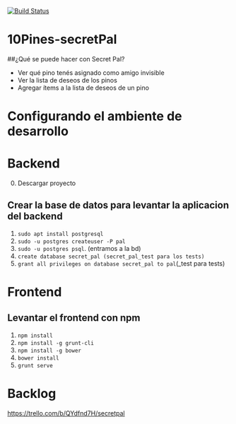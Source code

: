 [![Build Status](https://travis-ci.org/10PinesLabs/secretPal.svg?branch=master)](https://travis-ci.org/10PinesLabs/secretPal)

# 10Pines-secretPal

##¿Qué se puede hacer con Secret Pal?

* Ver qué pino tenés asignado como amigo invisible 
* Ver la lista de deseos de los pinos 
* Agregar ítems a la lista de deseos de un pino 


# Configurando el ambiente de desarrollo

# Backend 

0. Descargar proyecto

## Crear la base de datos para levantar la aplicacion del backend
1. `sudo apt install postgresql`
2. `sudo -u postgres createuser -P pal`
3. `sudo -u postgres psql`. (entramos a la bd)
4. `create database secret_pal (secret_pal_test para los tests)`
5. `grant all privileges on database secret_pal to pal`(_test para tests) 

# Frontend

## Levantar el frontend con npm
1. `npm install`
2. `npm install -g grunt-cli`
3. `npm install -g bower`
4. `bower install`
5. `grunt serve`


# Backlog

https://trello.com/b/QYdfnd7H/secretpal


